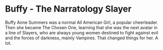 
# Buffy - The Narratology Slayer

Buffy Anne Summers was a normal All American Girl, a popular cheerleader.
Then she became The Chosen One, learning that she was the next avatar in a line of Slayers,
who are always young women destined to fight against evil and the forces of darkness, mainly Vampires.
That changed things for her. A lot.
